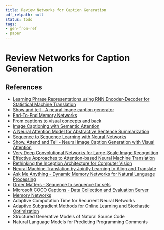 ```yaml
---
title: Review Networks for Caption Generation
pdf_relpath: null
status: todo
tags:
- gen-from-ref
- paper
---
```


# Review Networks for Caption Generation

## References

- [Learning Phrase Representations using RNN Encoder-Decoder for Statistical Machine Translation](./learning-phrase-representations-using-rnn-encoder-decoder-for-statistical-machine-translation.md)
- [Show and tell - A neural image caption generator](./show-and-tell-a-neural-image-caption-generator.md)
- [End-To-End Memory Networks](./end-to-end-memory-networks.md)
- [From captions to visual concepts and back](./from-captions-to-visual-concepts-and-back.md)
- [Image Captioning with Semantic Attention](./image-captioning-with-semantic-attention.md)
- [A Neural Attention Model for Abstractive Sentence Summarization](./a-neural-attention-model-for-abstractive-sentence-summarization.md)
- [Sequence to Sequence Learning with Neural Networks](./sequence-to-sequence-learning-with-neural-networks.md)
- [Show, Attend and Tell - Neural Image Caption Generation with Visual Attention](./show-attend-and-tell-neural-image-caption-generation-with-visual-attention.md)
- [Very Deep Convolutional Networks for Large-Scale Image Recognition](./very-deep-convolutional-networks-for-large-scale-image-recognition.md)
- [Effective Approaches to Attention-based Neural Machine Translation](./effective-approaches-to-attention-based-neural-machine-translation.md)
- [Rethinking the Inception Architecture for Computer Vision](./rethinking-the-inception-architecture-for-computer-vision.md)
- [Neural Machine Translation by Jointly Learning to Align and Translate](./neural-machine-translation-by-jointly-learning-to-align-and-translate.md)
- [Ask Me Anything - Dynamic Memory Networks for Natural Language Processing](./ask-me-anything-dynamic-memory-networks-for-natural-language-processing.md)
- [Order Matters - Sequence to sequence for sets](./order-matters-sequence-to-sequence-for-sets.md)
- [Microsoft COCO Captions - Data Collection and Evaluation Server](./microsoft-coco-captions-data-collection-and-evaluation-server.md)
- [Memory Networks](./memory-networks.md)
- Adaptive Computation Time for Recurrent Neural Networks
- [Adaptive Subgradient Methods for Online Learning and Stochastic Optimization](./adaptive-subgradient-methods-for-online-learning-and-stochastic-optimization.md)
- Structured Generative Models of Natural Source Code
- Natural Language Models for Predicting Programming Comments
